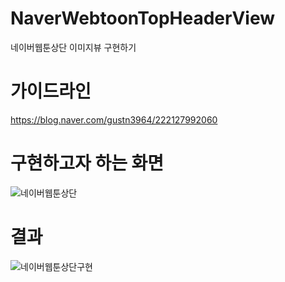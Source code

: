 
# NaverWebtoonTopHeaderView
네이버웹툰상단 이미지뷰 구현하기

# 가이드라인 

https://blog.naver.com/gustn3964/222127992060  

# 구현하고자 하는 화면

![네이버웹툰상단](./gif/네이버웹툰상단.gif)

# 결과 

![네이버웹툰상단구현](./gif/네이버웹툰상단구현.gif)
